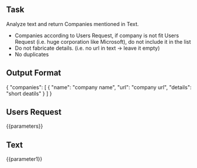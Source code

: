 ## Task
Analyze text and return Companies mentioned in Text.
- Companies according to Users Request, if company is not fit Users Request (i.e. huge corporation like Microsoft), do not include it in the list
- Do not fabricate details. (i.e. no url in text -> leave it empty) 
- No duplicates

## Output Format
{
    "companies": [
        {
            "name": "company name",
            "url": "company url",
            "details": "short deatils"
        }
    ]
}


## Users Request
{{parameters}}


## Text
{{parameter1}}
